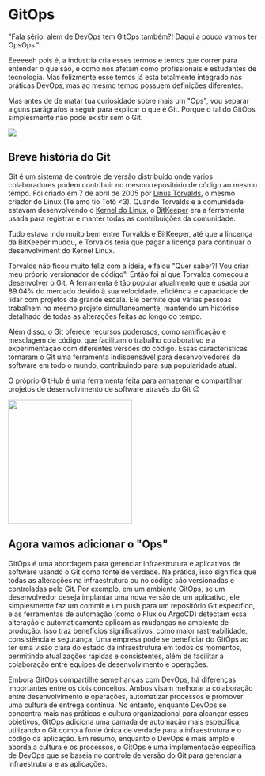 # GitOps 

"Fala sério, além de DevOps tem GitOps também?! Daqui a pouco vamos ter OpsOps."

Eeeeeeh pois é, a industria cria esses termos e temos que correr para entender o que são, e como nos afetam como profissionais e estudantes de tecnologia. Mas felizmente esse temos já está totalmente integrado nas práticas DevOps, mas ao mesmo tempo possuem definições diferentes.

Mas antes de de matar tua curiosidade sobre mais um "Ops", vou separar alguns parágrafos a seguir para explicar o que é Git. Porque o tal do GitOps simplesmente não pode existir sem o Git.

![](https://media.giphy.com/media/v1.Y2lkPTc5MGI3NjExaGZoNzJxdTFkanEwOHJ2OTNrdzdwbnRxbm9ndGZrejgwYWs5Z29vZiZlcD12MV9pbnRlcm5hbF9naWZfYnlfaWQmY3Q9Zw/75ZaxapnyMp2w/giphy.gif)

## Breve história do Git
Git é um sistema de controle de versão distribuído onde vários colaboradores podem contribuir no mesmo repositório de código ao mesmo tempo. Foi criado em 7 de abril de 2005 por [Linus Torvalds](https://twitter.com/Linus__Torvalds), o mesmo criador do Linux (Te amo tio Totô <3). Quando Torvalds e a comunidade estavam desenvolvendo o [Kernel do Linux](https://github.com/torvalds/linux), o [BitKeeper](http://www.bitkeeper.org/) era a ferramenta usada para registrar e manter todas as contribuições da comunidade. 

Tudo estava indo muito bem entre Torvalds e BitKeeper, até que a lincença da BitKeeper mudou, e Torvalds teria que pagar a licença para continuar o desenvolviment do Kernel Linux.

Torvalds não ficou muito feliz com a ideia, e falou "Quer saber?! Vou criar meu próprio versionador de código". Então foi aí que Torvalds começou a desenvolver o Git. A ferramenta é tão popular atualmente que é usada por 89.04% do mercado devido à sua velocidade, eficiência e capacidade de lidar com projetos de grande escala. Ele permite que várias pessoas trabalhem no mesmo projeto simultaneamente, mantendo um histórico detalhado de todas as alterações feitas ao longo do tempo. 

Além disso, o Git oferece recursos poderosos, como ramificação e mesclagem de código, que facilitam o trabalho colaborativo e a experimentação com diferentes versões do código. Essas características tornaram o Git uma ferramenta indispensável para desenvolvedores de software em todo o mundo, contribuindo para sua popularidade atual.

O próprio GitHub é uma ferramenta feita para armazenar e compartilhar projetos de desenvolvimento de software através do Git 😉

<img src="https://media.giphy.com/media/v1.Y2lkPTc5MGI3NjExbnpoOGpvcXJ2bzYxZWh3d3RveWY3MnY4YnpxcjllbGptZGg5amk1YSZlcD12MV9pbnRlcm5hbF9naWZfYnlfaWQmY3Q9cw/KzJkzjggfGN5Py6nkT/giphy.gif" width="250" height="250" />

## Agora vamos adicionar o "Ops"
GitOps é uma abordagem para gerenciar infraestrutura e aplicativos de software usando o Git como fonte de verdade. Na prática, isso significa que todas as alterações na infraestrutura ou no código são versionadas e controladas pelo Git. Por exemplo, em um ambiente GitOps, se um desenvolvedor deseja implantar uma nova versão de um aplicativo, ele simplesmente faz um commit e um push para um repositório Git específico, e as ferramentas de automação (como o Flux ou ArgoCD) detectam essa alteração e automaticamente aplicam as mudanças no ambiente de produção. Isso traz benefícios significativos, como maior rastreabilidade, consistência e segurança. Uma empresa pode se beneficiar do GitOps ao ter uma visão clara do estado da infraestrutura em todos os momentos, permitindo atualizações rápidas e consistentes, além de facilitar a colaboração entre equipes de desenvolvimento e operações.

Embora GitOps compartilhe semelhanças com DevOps, há diferenças importantes entre os dois conceitos. Ambos visam melhorar a colaboração entre desenvolvimento e operações, automatizar processos e promover uma cultura de entrega contínua. No entanto, enquanto DevOps se concentra mais nas práticas e cultura organizacional para alcançar esses objetivos, GitOps adiciona uma camada de automação mais específica, utilizando o Git como a fonte única de verdade para a infraestrutura e o código da aplicação. Em resumo, enquanto o DevOps é mais amplo e aborda a cultura e os processos, o GitOps é uma implementação específica de DevOps que se baseia no controle de versão do Git para gerenciar a infraestrutura e as aplicações.
